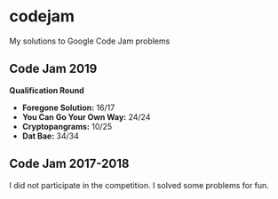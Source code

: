 # codejam

My solutions to Google Code Jam problems

## Code Jam 2019
**Qualification Round**
  * **Foregone Solution:** 16/17
  * **You Can Go Your Own Way:** 24/24
  * **Cryptopangrams:** 10/25
  * **Dat Bae:** 34/34

## Code Jam 2017-2018
I did not participate in the competition. I solved some problems for fun.
